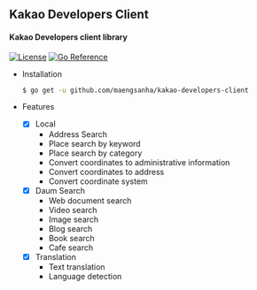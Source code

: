 ## Kakao Developers Client

#### Kakao Developers client library

[![License](https://img.shields.io/github/license/maengsanha/kakao-developers-client.svg)](https://github.com/maengsanha/kakao-developers-client/blob/master/LICENSE)
[![Go Reference](https://pkg.go.dev/badge/github.com/maengsanha/kakao-developers-client.svg)](https://pkg.go.dev/github.com/maengsanha/kakao-developers-client)

- Installation
  ```bash
  $ go get -u github.com/maengsanha/kakao-developers-client
  ```

- Features
  - [x] Local
    - Address Search
    - Place search by keyword
    - Place search by category
    - Convert coordinates to administrative information
    - Convert coordinates to address
    - Convert coordinate system
  - [x] Daum Search
    - Web document search
    - Video search
    - Image search
    - Blog search
    - Book search
    - Cafe search
  - [x] Translation
    - Text translation
    - Language detection
